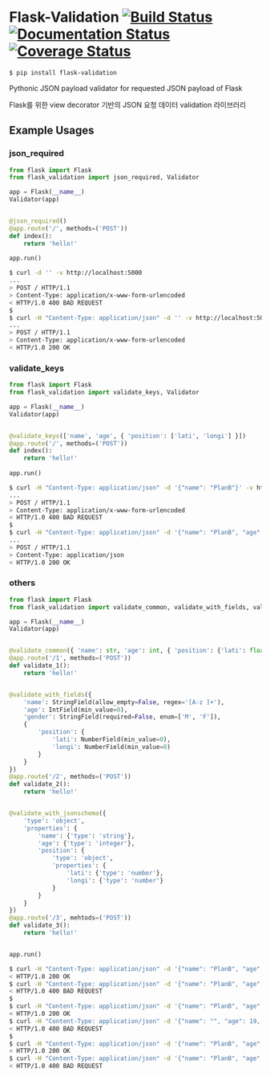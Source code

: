 # Flask-Validation [![Build Status](https://travis-ci.org/callsign-viper/Flask-Validation.svg?branch=master)](https://travis-ci.org/callsign-viper/Flask-Validation) [![Documentation Status](https://readthedocs.org/projects/flask-validate/badge/?version=latest)](https://flask-validate.readthedocs.io/en/latest/?badge=latest) [![Coverage Status](https://coveralls.io/repos/github/callsign-viper/Flask-Validation/badge.svg?branch=master)](https://coveralls.io/github/callsign-viper/Flask-Validation?branch=master) 

```bash
$ pip install flask-validation
```

Pythonic JSON payload validator for requested JSON payload of Flask

Flask를 위한 view decorator 기반의 JSON 요청 데이터 validation 라이브러리

## Example Usages
### json_required

```python
from flask import Flask
from flask_validation import json_required, Validator

app = Flask(__name__)
Validator(app)


@json_required()
@app.route('/', methods=('POST'))
def index():
    return 'hello!'
    
app.run()
```

```bash
$ curl -d '' -v http://localhost:5000
...
> POST / HTTP/1.1
> Content-Type: application/x-www-form-urlencoded
< HTTP/1.0 400 BAD REQUEST
$
$ curl -H "Content-Type: application/json" -d '' -v http://localhost:5000
...
> POST / HTTP/1.1
> Content-Type: application/x-www-form-urlencoded
< HTTP/1.0 200 OK
```

### validate_keys

```python
from flask import Flask
from flask_validation import validate_keys, Validator

app = Flask(__name__)
Validator(app)


@validate_keys(['name', 'age', { 'position': ['lati', 'longi'] }])
@app.route('/', methods=('POST'))
def index():
    return 'hello!'
    
app.run()
```

```bash
$ curl -H "Content-Type: application/json" -d '{"name": "PlanB"}' -v http://localhost:5000
...
> POST / HTTP/1.1
> Content-Type: application/x-www-form-urlencoded
< HTTP/1.0 400 BAD REQUEST
$
$ curl -H "Content-Type: application/json" -d '{"name": "PlanB", "age": 19, "position": {"lati": 35.24, "longi": 127.681146}}' -v http://localhost:5000
...
> POST / HTTP/1.1
> Content-Type: application/json
< HTTP/1.0 200 OK
```

### others

```python
from flask import Flask
from flask_validation import validate_common, validate_with_fields, validate_with_jsonschema, Validator

app = Flask(__name__)
Validator(app)


@validate_common({ 'name': str, 'age': int, { 'position': {'lati': float, 'longi': float} } })
@app.route('/1', methods=('POST'))
def validate_1():
    return 'hello!'


@validate_with_fields({
    'name': StringField(allow_empty=False, regex='[A-z ]+'),
    'age': IntField(min_value=0),
    'gender': StringField(required=False, enum=['M', 'F']),
    {
        'position': {
            'lati': NumberField(min_value=0),
            'longi': NumberField(min_value=0)
        }
    }
})
@app.route('/2', methods=('POST'))
def validate_2():
    return 'hello!'


@validate_with_jsonschema({
    'type': 'object',
    'properties': {
        'name': {'type': 'string'},
        'age': {'type': 'integer'},
        'position': {
            'type': 'object',
            'properties': {
                'lati': {'type': 'number'},
                'longi': {'type': 'number'}
            }
        }
    }
})
@app.route('/3', mehtods=('POST'))
def validate_3():
    return 'hello!'


app.run()
```

```bash
$ curl -H "Content-Type: application/json" -d '{"name": "PlanB", "age": 19, "position": {"lati": 35.24, "longi": 127.681146}}' -v http://localhost:5000/1
< HTTP/1.0 200 OK
$ curl -H "Content-Type: application/json" -d '{"name": "PlanB", "age": 19, "position": {"lati": 35.24, "longi": 127}}' -v http://localhost:5000/1
< HTTP/1.0 400 BAD REQUEST
$
$ curl -H "Content-Type: application/json" -d '{"name": "PlanB", "age": 19, "position": {"lati": 35, "longi": 127}}' -v http://localhost:5000/2
< HTTP/1.0 200 OK
$ curl -H "Content-Type: application/json" -d '{"name": "", "age": 19, "position": {"lati": 35, "longi": 127}}' -v http://localhost:5000/2
< HTTP/1.0 400 BAD REQUEST
$
$ curl -H "Content-Type: application/json" -d '{"name": "PlanB", "age": 19, "position": {"lati": 35, "longi": 127}}' -v http://localhost:5000/3
< HTTP/1.0 200 OK
$ curl -H "Content-Type: application/json" -d '{"name": "PlanB", "age": "19", "position": {"lati": 35, "longi": 127}}' -v http://localhost:5000/3
< HTTP/1.0 400 BAD REQUEST
```
